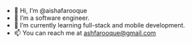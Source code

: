 - 👋 Hi, I’m @aishafarooque
- 👀 I’m a software engineer.
- 🌱 I’m currently learning full-stack and mobile development.
- 📫 You can reach me at ashfarooque@gmail.com

<!---
aishafarooque/aishafarooque is a ✨ special ✨ repository because its `README.md` (this file) appears on your GitHub profile.
You can click the Preview link to take a look at your changes.
--->

